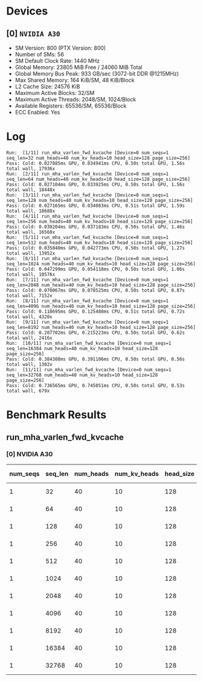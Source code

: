 # Devices

## [0] `NVIDIA A30`
* SM Version: 800 (PTX Version: 800)
* Number of SMs: 56
* SM Default Clock Rate: 1440 MHz
* Global Memory: 23805 MiB Free / 24060 MiB Total
* Global Memory Bus Peak: 933 GB/sec (3072-bit DDR @1215MHz)
* Max Shared Memory: 164 KiB/SM, 48 KiB/Block
* L2 Cache Size: 24576 KiB
* Maximum Active Blocks: 32/SM
* Maximum Active Threads: 2048/SM, 1024/Block
* Available Registers: 65536/SM, 65536/Block
* ECC Enabled: Yes

# Log

```
Run:  [1/11] run_mha_varlen_fwd_kvcache [Device=0 num_seqs=1 seq_len=32 num_heads=40 num_kv_heads=10 head_size=128 page_size=256]
Pass: Cold: 0.027885ms GPU, 0.034941ms CPU, 0.50s total GPU, 1.56s total wall, 17936x 
Run:  [2/11] run_mha_varlen_fwd_kvcache [Device=0 num_seqs=1 seq_len=64 num_heads=40 num_kv_heads=10 head_size=128 page_size=256]
Pass: Cold: 0.027104ms GPU, 0.033925ms CPU, 0.50s total GPU, 1.56s total wall, 18448x 
Run:  [3/11] run_mha_varlen_fwd_kvcache [Device=0 num_seqs=1 seq_len=128 num_heads=40 num_kv_heads=10 head_size=128 page_size=256]
Pass: Cold: 0.027165ms GPU, 0.034083ms CPU, 0.51s total GPU, 1.59s total wall, 18688x 
Run:  [4/11] run_mha_varlen_fwd_kvcache [Device=0 num_seqs=1 seq_len=256 num_heads=40 num_kv_heads=10 head_size=128 page_size=256]
Pass: Cold: 0.030204ms GPU, 0.037183ms CPU, 0.50s total GPU, 1.46s total wall, 16560x 
Run:  [5/11] run_mha_varlen_fwd_kvcache [Device=0 num_seqs=1 seq_len=512 num_heads=40 num_kv_heads=10 head_size=128 page_size=256]
Pass: Cold: 0.035840ms GPU, 0.042773ms CPU, 0.50s total GPU, 1.27s total wall, 13952x 
Run:  [6/11] run_mha_varlen_fwd_kvcache [Device=0 num_seqs=1 seq_len=1024 num_heads=40 num_kv_heads=10 head_size=128 page_size=256]
Pass: Cold: 0.047299ms GPU, 0.054118ms CPU, 0.50s total GPU, 1.06s total wall, 10576x 
Run:  [7/11] run_mha_varlen_fwd_kvcache [Device=0 num_seqs=1 seq_len=2048 num_heads=40 num_kv_heads=10 head_size=128 page_size=256]
Pass: Cold: 0.070067ms GPU, 0.078525ms CPU, 0.50s total GPU, 0.87s total wall, 7152x 
Run:  [8/11] run_mha_varlen_fwd_kvcache [Device=0 num_seqs=1 seq_len=4096 num_heads=40 num_kv_heads=10 head_size=128 page_size=256]
Pass: Cold: 0.118695ms GPU, 0.125488ms CPU, 0.51s total GPU, 0.72s total wall, 4320x 
Run:  [9/11] run_mha_varlen_fwd_kvcache [Device=0 num_seqs=1 seq_len=8192 num_heads=40 num_kv_heads=10 head_size=128 page_size=256]
Pass: Cold: 0.207702ms GPU, 0.215223ms CPU, 0.50s total GPU, 0.62s total wall, 2416x 
Run:  [10/11] run_mha_varlen_fwd_kvcache [Device=0 num_seqs=1 seq_len=16384 num_heads=40 num_kv_heads=10 head_size=128 page_size=256]
Pass: Cold: 0.384308ms GPU, 0.391106ms CPU, 0.50s total GPU, 0.56s total wall, 1302x 
Run:  [11/11] run_mha_varlen_fwd_kvcache [Device=0 num_seqs=1 seq_len=32768 num_heads=40 num_kv_heads=10 head_size=128 page_size=256]
Pass: Cold: 0.736565ms GPU, 0.745051ms CPU, 0.50s total GPU, 0.53s total wall, 679x 
```

# Benchmark Results

## run_mha_varlen_fwd_kvcache

### [0] NVIDIA A30

| num_seqs | seq_len | num_heads | num_kv_heads | head_size | page_size | Memory Reads | Memory Writes | Memory Usage | Tokens | Samples |  CPU Time  |  Noise  |  GPU Time  | Noise  | Elem/s  | GlobalMem BW | BWUtil |
|----------|---------|-----------|--------------|-----------|-----------|--------------|---------------|--------------|--------|---------|------------|---------|------------|--------|---------|--------------|--------|
|        1 |      32 |        40 |           10 |       128 |       256 |  170.000 KiB |    10.000 KiB |         5120 |     32 |  17936x |  34.941 us |  84.36% |  27.885 us | 79.13% |  1.148M |   6.610 GB/s |  0.71% |
|        1 |      64 |        40 |           10 |       128 |       256 |  330.000 KiB |    10.000 KiB |         5120 |     64 |  18448x |  33.925 us |  66.58% |  27.104 us | 61.48% |  2.361M |  12.845 GB/s |  1.38% |
|        1 |     128 |        40 |           10 |       128 |       256 |  650.000 KiB |    10.000 KiB |         5120 |    128 |  18688x |  34.083 us |  78.23% |  27.165 us | 47.79% |  4.712M |  24.879 GB/s |  2.67% |
|        1 |     256 |        40 |           10 |       128 |       256 |    1.260 MiB |    10.000 KiB |         5120 |    256 |  16560x |  37.183 us |  47.21% |  30.204 us |  2.94% |  8.476M |  44.073 GB/s |  4.72% |
|        1 |     512 |        40 |           10 |       128 |       256 |    2.510 MiB |    10.000 KiB |         5120 |    512 |  13952x |  42.773 us |  46.02% |  35.840 us |  2.56% | 14.286M |  73.715 GB/s |  7.90% |
|        1 |    1024 |        40 |           10 |       128 |       256 |    5.010 MiB |    10.000 KiB |         5120 |   1024 |  10576x |  54.118 us |  37.08% |  47.299 us | 34.17% | 21.649M | 111.278 GB/s | 11.93% |
|        1 |    2048 |        40 |           10 |       128 |       256 |   10.010 MiB |    10.000 KiB |         5120 |   2048 |   7152x |  78.525 us | 172.36% |  70.067 us |  1.44% | 29.229M | 149.946 GB/s | 16.07% |
|        1 |    4096 |        40 |           10 |       128 |       256 |   20.010 MiB |    10.000 KiB |         5120 |   4096 |   4320x | 125.488 us |   5.79% | 118.695 us |  0.97% | 34.509M | 176.856 GB/s | 18.95% |
|        1 |    8192 |        40 |           10 |       128 |       256 |   40.010 MiB |    10.000 KiB |         5120 |   8192 |   2416x | 215.223 us |  16.14% | 207.702 us |  0.51% | 39.441M | 202.037 GB/s | 21.65% |
|        1 |   16384 |        40 |           10 |       128 |       256 |   80.010 MiB |    10.000 KiB |         5120 |  16384 |   1302x | 391.106 us |   1.79% | 384.308 us |  0.28% | 42.633M | 218.332 GB/s | 23.40% |
|        1 |   32768 |        40 |           10 |       128 |       256 |  160.010 MiB |    10.000 KiB |         5120 |  32768 |    679x | 745.051 us |   5.94% | 736.565 us |  0.16% | 44.488M | 227.804 GB/s | 24.41% |

